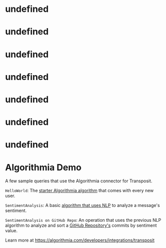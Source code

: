 # undefined
# undefined
# undefined
# undefined
# undefined
# undefined
# undefined
# Algorithmia Demo

A few sample queries that use the Algorithmia connector for Transposit.

`HelloWorld`: The [starter Algorithmia algorithm](https://algorithmia.com/algorithms/demo/Hello) that comes with every new user.

`SentimentAnalysis`: A basic [algorithm that uses NLP](https://algorithmia.com/algorithms/nlp/SentimentAnalysis) to analyze a message's sentiment.

`SentimentAnalysis on GitHub Repo`: An operation that uses the previous NLP algorithm to analyze and sort a [GitHub Repository's](https://github.com/seattlerb/heckle) commits by sentiment value.

Learn more at https://algorithmia.com/developers/integrations/transposit
